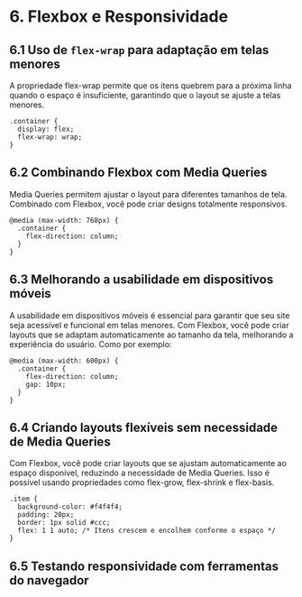 # 6. Flexbox e Responsividade

## 6.1 Uso de `flex-wrap` para adaptação em telas menores
A propriedade flex-wrap permite que os itens quebrem para a próxima linha quando o espaço é insuficiente, garantindo que o layout se ajuste a telas menores.
```
.container {
  display: flex;
  flex-wrap: wrap;
}
```

## 6.2 Combinando Flexbox com Media Queries
Media Queries permitem ajustar o layout para diferentes tamanhos de tela. Combinado com Flexbox, você pode criar designs totalmente responsivos.

```
@media (max-width: 768px) {
  .container {
    flex-direction: column;
  }
}
```

## 6.3 Melhorando a usabilidade em dispositivos móveis
A usabilidade em dispositivos móveis é essencial para garantir que seu site seja acessível e funcional em telas menores. Com Flexbox, você pode criar layouts que se adaptam automaticamente ao tamanho da tela, melhorando a experiência do usuário. Como por exemplo:
```
@media (max-width: 600px) {
  .container {
    flex-direction: column;
    gap: 10px;
  }
}
```

## 6.4 Criando layouts flexíveis sem necessidade de Media Queries
Com Flexbox, você pode criar layouts que se ajustam automaticamente ao espaço disponível, reduzindo a necessidade de Media Queries. Isso é possível usando propriedades como flex-grow, flex-shrink e flex-basis.
```
.item {
  background-color: #f4f4f4;
  padding: 20px;
  border: 1px solid #ccc;
  flex: 1 1 auto; /* Itens crescem e encolhem conforme o espaço */
}
```

## 6.5 Testando responsividade com ferramentas do navegador



